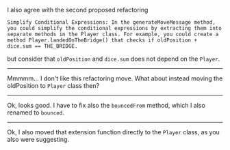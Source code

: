 I also agree with the second proposed refactoring

```
Simplify Conditional Expressions: In the generateMoveMessage method, you could simplify the conditional expressions by extracting them into separate methods in the Player class. For example, you could create a method Player.landedOnTheBridge() that checks if oldPosition + dice.sum == THE_BRIDGE.
```
but consider that `oldPosition` and `dice.sum` does not depend on the `Player`.

---
Mmmmm... I don't like this refactoring move. What about instead moving the oldPosition to `Player` class then?

---
Ok, looks good. I have to fix also the `bouncedFrom` method, which I also renamed to `bounced`.

---
Ok, I also moved that extension function directly to the `Player` class, as you also were suggesting.
